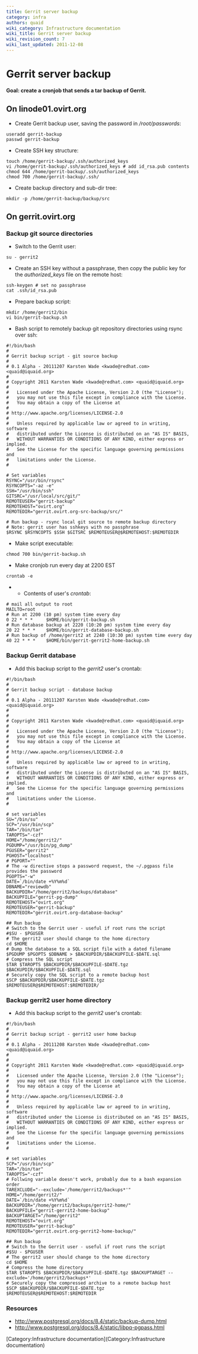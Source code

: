 ```yaml
---
title: Gerrit server backup
category: infra
authors: quaid
wiki_category: Infrastructure documentation
wiki_title: Gerrit server backup
wiki_revision_count: 7
wiki_last_updated: 2011-12-08
---
```


# Gerrit server backup

**Goal: create a cronjob that sends a tar backup of Gerrit.**

## On linode01.ovirt.org

*   Create Gerrit backup user, saving the password in */root/passwords*:

<!-- -->

    useradd gerrit-backup
    passwd gerrit-backup

*   Create SSH key structure:

<!-- -->

    touch /home/gerrit-backup/.ssh/authorized_keys
    vi /home/gerrit-backup/.ssh/authorized_keys # add id_rsa.pub contents
    chmod 644 /home/gerrit-backup/.ssh/authorized_keys 
    chmod 700 /home/gerrit-backup/.ssh/

*   Create backup directory and sub-dir tree:

<!-- -->

    mkdir -p /home/gerrit-backup/backup/src

## On gerrit.ovirt.org

### Backup git source directories

*   Switch to the Gerrit user:

<!-- -->

    su - gerrit2

*   Create an SSH key without a passphrase, then copy the public key for the *authorized_keys* file on the remote host:

<!-- -->

    ssh-keygen # set no passphrase
    cat .ssh/id_rsa.pub

*   Prepare backup script:

<!-- -->

    mkdir /home/gerrit2/bin
    vi bin/gerrit-backup.sh

*   Bash script to remotely backup git repository directories using rsync over ssh:

<!-- -->

    #!/bin/bash
    #
    # Gerrit backup script - git source backup
    #
    # 0.1 Alpha - 20111207 Karsten Wade <kwade@redhat.com> <quaid@iquaid.org>
    #
    # Copyright 2011 Karsten Wade <kwade@redhat.com> <quaid@iquaid.org>
    #
    #   Licensed under the Apache License, Version 2.0 (the "License");
    #   you may not use this file except in compliance with the License.
    #   You may obtain a copy of the License at
    #
    # http://www.apache.org/licenses/LICENSE-2.0
    #
    #   Unless required by applicable law or agreed to in writing, software
    #   distributed under the License is distributed on an "AS IS" BASIS,
    #   WITHOUT WARRANTIES OR CONDITIONS OF ANY KIND, either express or implied.
    #   See the License for the specific language governing permissions and
    #   limitations under the License.
    #

    # Set variables
    RSYNC="/usr/bin/rsync"
    RSYNCOPTS="-az -e"
    SSH="/usr/bin/ssh"
    GITSRC="/usr/local/src/git/"
    REMOTEUSER="gerrit-backup"
    REMOTEHOST="ovirt.org"
    REMOTEDIR="gerrit.ovirt.org-src-backup/src/"

    # Run backup - rsync local git source to remote backup directory
    # Note: gerrit user has sshkeys with no passphrase
    $RSYNC $RSYNCOPTS $SSH $GITSRC $REMOTEUSER@$REMOTEHOST:$REMOTEDIR

*   Make script executable:

<!-- -->

    chmod 700 bin/gerrit-backup.sh

*   Make cronjob run every day at 2200 EST

<!-- -->

    crontab -e

*   -   Contents of user's *crontab*:

<!-- -->

    # mail all output to root
    MAILTO=root
    # Run at 2200 (10 pm) system time every day
    0 22 * * *     $HOME/bin/gerrit-backup.sh
    # Run database backup at 2220 (10:20 pm) system time every day
    20 22 * * *    $HOME/bin/gerrit-database-backup.sh
    # Run backup of /home/gerrit2 at 2240 (10:30 pm) system time every day
    40 22 * * *    $HOME/bin/gerrit-gerrit2-home-backup.sh

### Backup Gerrit database

*   Add this backup script to the *gerrit2* user's crontab:

<!-- -->

    #!/bin/bash
    #
    # Gerrit backup script - database backup
    #
    # 0.1 Alpha - 20111207 Karsten Wade <kwade@redhat.com> <quaid@iquaid.org>
    # 
    #
    # Copyright 2011 Karsten Wade <kwade@redhat.com> <quaid@iquaid.org>
    #
    #   Licensed under the Apache License, Version 2.0 (the "License");
    #   you may not use this file except in compliance with the License.
    #   You may obtain a copy of the License at
    #
    # http://www.apache.org/licenses/LICENSE-2.0
    #
    #   Unless required by applicable law or agreed to in writing, software
    #   distributed under the License is distributed on an "AS IS" BASIS,
    #   WITHOUT WARRANTIES OR CONDITIONS OF ANY KIND, either express or implied.
    #   See the License for the specific language governing permissions and
    #   limitations under the License.
    #

    # set variables
    SU="/bin/su"
    SCP="/usr/bin/scp"
    TAR="/bin/tar"
    TAROPTS="-czf"
    HOME="/home/gerrit2/"
    PGDUMP="/usr/bin/pg_dump"
    PGUSER="gerrit2"
    PGHOST="localhost"
    # PGPORT=""
    # The -w directive stops a password request, the ~/.pgpass file provides the password
    PGOPTS="-w"
    DATE=`/bin/date +%Y%m%d`
    DBNAME="reviewdb"
    BACKUPDIR="/home/gerrit2/backups/database"
    BACKUPFILE="gerrit-pg-dump"
    REMOTEHOST="ovirt.org"
    REMOTEUSER="gerrit-backup"
    REMOTEDIR="gerrit.ovirt.org-database-backup"

    ## Run backup
    # Switch to the Gerrit user - useful if root runs the script
    #$SU - $PGUSER
    # The gerrit2 user should change to the home directory
    cd $HOME
    # Dump the database to a SQL script file with a dated filename
    $PGDUMP $PGOPTS $DBNAME > $BACKUPDIR/$BACKUPFILE-$DATE.sql
    # Compress the SQL script
    $TAR $TAROPTS $BACKUPDIR/$BACKUPFILE-$DATE.tgz $BACKUPDIR/$BACKUPFILE-$DATE.sql
    # Securely copy the SQL script to a remote backup host
    $SCP $BACKUPDIR/$BACKUPFILE-$DATE.tgz $REMOTEUSER@$REMOTEHOST:$REMOTEDIR/

### Backup gerrit2 user home directory

*   Add this backup script to the *gerrit2* user's crontab:

<!-- -->

    #!/bin/bash
    #
    # Gerrit backup script - gerrit2 user home backup
    #
    # 0.1 Alpha - 20111208 Karsten Wade <kwade@redhat.com> <quaid@iquaid.org>
    # 
    #
    # Copyright 2011 Karsten Wade <kwade@redhat.com> <quaid@iquaid.org>
    #
    #   Licensed under the Apache License, Version 2.0 (the "License");
    #   you may not use this file except in compliance with the License.
    #   You may obtain a copy of the License at
    #
    # http://www.apache.org/licenses/LICENSE-2.0
    #
    #   Unless required by applicable law or agreed to in writing, software
    #   distributed under the License is distributed on an "AS IS" BASIS,
    #   WITHOUT WARRANTIES OR CONDITIONS OF ANY KIND, either express or implied.
    #   See the License for the specific language governing permissions and
    #   limitations under the License.
    #

    # set variables
    SCP="/usr/bin/scp"
    TAR="/bin/tar"
    TAROPTS="-czf"
    # Follwing variable doesn't work, probably due to a bash expansion order
    TAREXCLUDE="--exclude='/home/gerrit2/backups*'"
    HOME="/home/gerrit2/"
    DATE=`/bin/date +%Y%m%d`
    BACKUPDIR="/home/gerrit2/backups/gerrit2-home/"
    BACKUPFILE="gerrit-gerrit2-home-backup"
    BACKUPTARGET="/home/gerrit2"
    REMOTEHOST="ovirt.org"
    REMOTEUSER="gerrit-backup"
    REMOTEDIR="gerrit.ovirt.org-gerrit2-home-backup/"

    ## Run backup
    # Switch to the Gerrit user - useful if root runs the script
    #$SU - $PGUSER
    # The gerrit2 user should change to the home directory
    cd $HOME
    # Compress the home directory
    $TAR $TAROPTS $BACKUPDIR/$BACKUPFILE-$DATE.tgz $BACKUPTARGET --exclude='/home/gerrit2/backups*'
    # Securely copy the compressed archive to a remote backup host
    $SCP $BACKUPDIR/$BACKUPFILE-$DATE.tgz $REMOTEUSER@$REMOTEHOST:$REMOTEDIR

### Resources

*   <http://www.postgresql.org/docs/8.4/static/backup-dump.html>
*   <http://www.postgresql.org/docs/8.4/static/libpq-pgpass.html>

[Category:Infrastructure documentation](Category:Infrastructure documentation)
